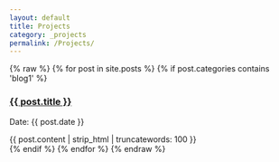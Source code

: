 ```yaml
---
layout: default
title: Projects
category: _projects
permalink: /Projects/
---
```

{% raw %}
{% for post in site.posts %}
  {% if post.categories contains 'blog1' %}
	<div class="post">
		<h3 class="title"><a href="{{ post.url }}">{{ post.title }}</a></h3>
		<p class="meta">Date: {{ post.date }}</p>
		<div class="entry">
			{{ post.content | strip_html | truncatewords: 100 }}
		</div>
	</div>
  {% endif %}
{% endfor %}
{% endraw %}